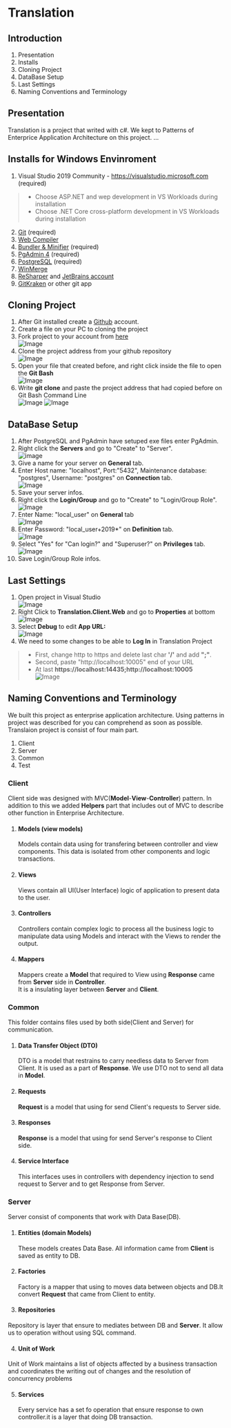 # Translation
## Introduction
1. Presentation  
2. Installs  
3. Cloning Project  
4. DataBase Setup  
5. Last Settings  
6. Naming Conventions and Terminology
## Presentation
Translation is a project that writed with c#. We kept to Patterns of Enterprice Application Architecture on this project. ...
## Installs for Windows Envinroment
1. Visual Studio  2019 Community - https://visualstudio.microsoft.com (required)
>
>* Choose ASP.NET and wep development in VS Workloads during installation
>* Choose .NET Core cross-platform development in VS Workloads during installation  
>  
2. [Git](https://git-scm.com/downloads) (required)  
3. [Web Compiler](https://marketplace.visualstudio.com/items?itemName=MadsKristensen.WebCompiler)
4. [Bundler & Minifier](https://marketplace.visualstudio.com/items?itemName=MadsKristensen.BundlerMinifier) (required)  
5. [PgAdmin 4](https://www.pgadmin.org/download/pgadmin-4-windows/) (required)
6. [PostgreSQL](https://www.postgresql.org/download/) (required)  
7. [WinMerge](https://winmerge.org/)
8. [ReSharper](https://www.jetbrains.com/resharper/]) and [JetBrains account](https://account.jetbrains.com)
9. [GitKraken](https://www.gitkraken.com) or other git app  
## Cloning Project  
1. After Git installed create a [Github](https://github.com) account.  
2. Create a file on your PC to cloning the project  
3. Fork project to your account from [here](https://github.com/anatolia/translation)  
![Image](https://raw.githubusercontent.com/anatolia/translation/master/translation/Installation/git_pictures/1_git.png)
4. Clone the project address from your github repository  
![Image](https://raw.githubusercontent.com/anatolia/translation/master/translation/Installation/git_pictures/2_git.png)
5. Open your file that created before, and right click inside the file to open the **Git Bash**  
![Image](https://raw.githubusercontent.com/anatolia/translation/master/translation/Installation/git_pictures/3_git.png)
6. Write **git clone** and paste the project address that had copied before on Git Bash Command Line  
![Image](https://raw.githubusercontent.com/anatolia/translation/master/translation/Installation/git_pictures/4_git.png)
![Image](https://raw.githubusercontent.com/anatolia/translation/master/translation/Installation/git_pictures/5_git.png)
## DataBase Setup  
1. After PostgreSQL and PgAdmin have setuped exe files enter PgAdmin.  
2. Right click the **Servers** and go to "Create" to "Server".  
![image](/home/parknet/Work/anatolia/translation/Installation/db_pictures/first-pgAdmin4.png  "")
3. Give a name for your server on **General** tab.
4. Enter Host name: "localhost", Port:"5432", Maintenance database: "postgres", Username: "postgres" on **Connection** tab.  
![Image](https://raw.githubusercontent.com/anatolia/translation/master/translation/Installation/db_pictures/second-pgAdmin4.png)
5. Save your server infos.
6. Right click the **Login/Group** and go to "Create" to "Login/Group Role".  
![Image](https://raw.githubusercontent.com/anatolia/translation/master/translation/Installation/db_pictures/fourth-pgAdmin4.png)
7. Enter Name: "local_user" on **General** tab  
![Image](https://raw.githubusercontent.com/anatolia/translation/master/translation/Installation/db_pictures/fifth-pgAdmin4.png)
8. Enter Password: "local_user+2019*" on **Definition** tab.  
![Image](https://raw.githubusercontent.com/anatolia/translation/master/translation/Installation/db_pictures/sixthPgAdmin4.png)
9. Select "Yes" for "Can login?" and "Superuser?" on **Privileges** tab.  
![Image](https://raw.githubusercontent.com/anatolia/translation/master/translation/Installation/db_pictures/seventh-pgAdmin4.png)
10. Save Login/Group Role infos. 
## Last Settings
1. Open project in Visual Studio  
![Image](https://raw.githubusercontent.com/anatolia/translation/master/translation/Installation/set_picture/1_set.png)  
2. Right Click to **Translation.Client.Web** and go to **Properties** at bottom  
![Image](https://raw.githubusercontent.com/anatolia/translation/master/translation/Installation/set_picture/2_set.png)  
3. Select **Debug** to edit **App URL:**  
![Image](https://raw.githubusercontent.com/anatolia/translation/master/translation/Installation/set_picture/3_set.png)  
4. We need to some changes to be able to **Log In** in Translation Project
>* First, change http to https and delete last char **'/'** and  add **";"**.  
>* Second, paste "http://localhost:10005" end of your URL
>* At last **https://localhost:14435;http://localhost:10005**  
![Image](https://raw.githubusercontent.com/anatolia/translation/master/translation/Installation/set_picture/3_set.png)  
## Naming Conventions and Terminology  
We built this project as enterprise application architecture. 
Using patterns in project was described for you can comprehend as soon as possible. 
Translaion project is consist of four main part.  
1. Client
2. Server 
3. Common
4. Test

### Client  
Client side was designed with MVC(**Model**-**View**-**Controller**) pattern. 
In addition to this  we added **Helpers** part that includes out of MVC to describe other function in Enterprise Architecture.  
  
1. #### Models (view models)  
   Models contain data using for transfering between controller and view components. 
   This data is isolated from other components and logic transactions.
   
2. #### Views  
   Views contain all UI(User Interface) logic of application to present data to the user.  

3. #### Controllers  
   Controllers contain complex logic to process all the business logic 
   to manipulate data using Models and interact with the Views to render the output.   

4. #### Mappers  
   Mappers create a **Model** that required to View using **Response** came from **Server** side in **Controller**.  
   It is a insulating layer between **Server** and **Client**.  

### Common  
This folder contains files used by both side(Client and Server) for communication.  

1. #### Data Transfer Object (DTO)  
   DTO is a model that restrains to carry needless data to Server from Client. It is used as a part of **Response**.
   We use DTO not to send all data in **Model**.
   
2. #### Requests  
   **Request** is a model that using for send Client's requests to Server side.

3. #### Responses  
   **Response** is a model that using for send Server's response to Client side.  
   
4. #### Service Interface  
   This interfaces uses in controllers with dependency injection to send request to Server and to get Response from Server.  
   
### Server  
Server consist of components that work with Data Base(DB).   

1. #### Entities (domain Models)  
    These models creates Data Base. All information came from **Client** is saved as entity to DB.  
    
2. #### Factories  
   Factory is a mapper that using to moves data between objects and DB.It convert **Request** that came from Client to entity.  
   
3.  #### Repositories  
   Repository is layer that ensure to mediates between DB and **Server**. It allow us to operation without using SQL command.  

4.  #### Unit of Work  
   Unit of Work maintains a list of objects affected by a business transaction and coordinates the writing out of changes and the resolution of concurrency problems  
  
5. #### Services  
   Every service has a set fo operation that ensure response  to own controller.it is a layer that doing DB transaction.





























 

